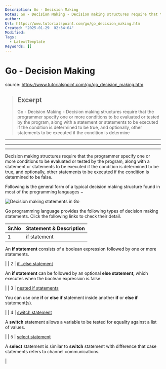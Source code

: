 ```yaml
---
Description: Go - Decision Making
Notes: Go - Decision Making - Decision making structures require that the programmer specify one or more conditions to be evaluated or tested by the program, along with a statement or statements to be executed if the condition is determined to be true, and optionally, other statements to be executed if the condition is determine
author: 
Url: https://www.tutorialspoint.com/go/go_decision_making.htm
Created: "2025-01-29  02:34:04"
Modified: 
Tags:
  - LatextTemplate
Keywords: []
---
```


# Go - Decision Making

source: https://www.tutorialspoint.com/go/go_decision_making.htm

> ## Excerpt
> Go - Decision Making - Decision making structures require that the programmer specify one or more conditions to be evaluated or tested by the program, along with a statement or statements to be executed if the condition is determined to be true, and optionally, other statements to be executed if the condition is determine

---
___

___

Decision making structures require that the programmer specify one or more conditions to be evaluated or tested by the program, along with a statement or statements to be executed if the condition is determined to be true, and optionally, other statements to be executed if the condition is determined to be false.

Following is the general form of a typical decision making structure found in most of the programming languages −

![Decision making statements in Go](https://www.tutorialspoint.com/go/images/decision_making.jpg)

Go programming language provides the following types of decision making statements. Click the following links to check their detail.

| Sr.No | Statement & Description |
| --- | --- |
| 1 | [if statement](https://www.tutorialspoint.com/go/go_if_statement.htm "if statement in Go")
An **if statement** consists of a boolean expression followed by one or more statements.

 |
| 2 | [if...else statement](https://www.tutorialspoint.com/go/go_if_else_statement.htm "if...else statement in Go")

An **if statement** can be followed by an optional **else statement**, which executes when the boolean expression is false.

 |
| 3 | [nested if statements](https://www.tutorialspoint.com/go/go_nested_if_statements.htm "nested if statements in Go")

You can use one **if** or **else if** statement inside another **if** or **else if** statement(s).

 |
| 4 | [switch statement](https://www.tutorialspoint.com/go/go_switch_statement.htm "switch statement in Go")

A **switch** statement allows a variable to be tested for equality against a list of values.

 |
| 5 | [select statement](https://www.tutorialspoint.com/go/go_select_statement.htm "select statement in Go")

A **select** statement is similar to **switch** statement with difference that case statements refers to channel communications.

 |
